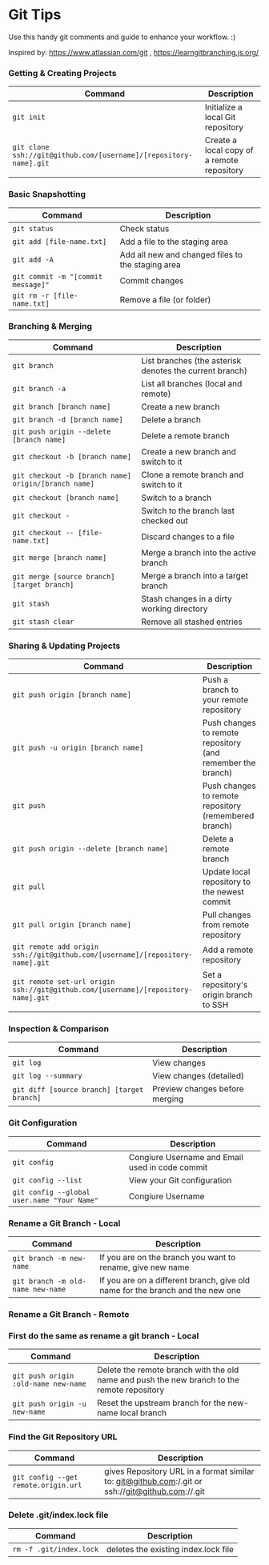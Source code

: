 # Git Tips

Use this handy git comments and guide to enhance your workflow. :) 

Inspired by: https://www.atlassian.com/git , https://learngitbranching.js.org/

### Getting & Creating Projects

| Command | Description |
| ------- | ----------- |
| `git init` | Initialize a local Git repository |
| `git clone ssh://git@github.com/[username]/[repository-name].git` | Create a local copy of a remote repository |

### Basic Snapshotting

| Command | Description |
| ------- | ----------- |
| `git status` | Check status |
| `git add [file-name.txt]` | Add a file to the staging area |
| `git add -A` | Add all new and changed files to the staging area |
| `git commit -m "[commit message]"` | Commit changes |
| `git rm -r [file-name.txt]` | Remove a file (or folder) |

### Branching & Merging

| Command | Description |
| ------- | ----------- |
| `git branch` | List branches (the asterisk denotes the current branch) |
| `git branch -a` | List all branches (local and remote) |
| `git branch [branch name]` | Create a new branch |
| `git branch -d [branch name]` | Delete a branch |
| `git push origin --delete [branch name]` | Delete a remote branch |
| `git checkout -b [branch name]` | Create a new branch and switch to it |
| `git checkout -b [branch name] origin/[branch name]` | Clone a remote branch and switch to it |
| `git checkout [branch name]` | Switch to a branch |
| `git checkout -` | Switch to the branch last checked out |
| `git checkout -- [file-name.txt]` | Discard changes to a file |
| `git merge [branch name]` | Merge a branch into the active branch |
| `git merge [source branch] [target branch]` | Merge a branch into a target branch |
| `git stash` | Stash changes in a dirty working directory |
| `git stash clear` | Remove all stashed entries |

### Sharing & Updating Projects

| Command | Description |
| ------- | ----------- |
| `git push origin [branch name]` | Push a branch to your remote repository |
| `git push -u origin [branch name]` | Push changes to remote repository (and remember the branch) |
| `git push` | Push changes to remote repository (remembered branch) |
| `git push origin --delete [branch name]` | Delete a remote branch |
| `git pull` | Update local repository to the newest commit |
| `git pull origin [branch name]` | Pull changes from remote repository |
| `git remote add origin ssh://git@github.com/[username]/[repository-name].git` | Add a remote repository |
| `git remote set-url origin ssh://git@github.com/[username]/[repository-name].git` | Set a repository's origin branch to SSH |

### Inspection & Comparison

| Command | Description |
| ------- | ----------- |
| `git log` | View changes |
| `git log --summary` | View changes (detailed) |
| `git diff [source branch] [target branch]` | Preview changes before merging |

### Git Configuration
| Command | Description |
| ------- | ----------- |
| `git config` | Congiure Username and Email used in code commit |
| `git config --list` | View your Git configuration |
| `git config --global user.name "Your Name"` | Congiure Username |

### Rename a Git Branch - Local
| Command | Description |
| ------- | ----------- |
| `git branch -m new-name` | If you are on the branch you want to rename, give new name |
| `git branch -m old-name new-name` | If you are on a different branch, give old name for the branch and the new one |

### Rename a Git Branch - Remote
### First do the same as rename a git branch - Local
| Command | Description |
| ------- | ----------- |
| `git push origin :old-name new-name` | Delete the remote branch with the old name and push the new branch to the remote repository |
| `git push origin -u new-name` | Reset the upstream branch for the new-name local branch |

### Find the Git Repository URL
| Command | Description |
| ------- | ----------- |
| `git config --get remote.origin.url` | gives Repository URL in a format similar to: git@github.com:<user>/<project>.git or ssh://git@github.com:<port>/<user>/<project>.git |


### Delete .git/index.lock file
| Command | Description |
| ------- | ----------- |
| `rm -f .git/index.lock` | deletes the existing index.lock file |
